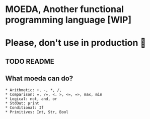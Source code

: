 # MOEDA, Another functional programming language [WIP]


# Please, don't use in production :pray:

## TODO README

## What moeda can do?
	* Arithmetic: +, -, *, /,
	* Comparison: =, /=, <. >, <=, =>, max, min
    * Logical: not, and, or
    * StdOut: print
    * Conditional: If
    * Primitives: Int, Str, Bool
